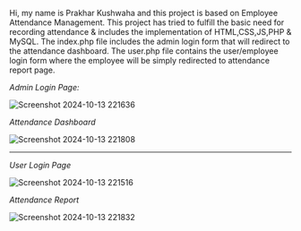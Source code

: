 Hi, my name is Prakhar Kushwaha and this project is based on Employee Attendance Management. This project has tried to fulfill the basic need for recording attendance & includes the implementation of HTML,CSS,JS,PHP & MySQL.
The index.php file includes the admin login form that will redirect to the attendance dashboard.
The user.php file contains the user/employee login form where the employee will be simply redirected to attendance report page.

*Admin Login Page:*

![Screenshot 2024-10-13 221636](https://github.com/user-attachments/assets/4ea0aa49-0185-43e7-ba4c-52dd8701bf2e)

*Attendance Dashboard*

![Screenshot 2024-10-13 221808](https://github.com/user-attachments/assets/43035f31-ea47-4c48-9694-608db0002cc9)

________________________________________________________________________________________________________________________________________________________________________________________________________________________________
*User Login Page*

![Screenshot 2024-10-13 221516](https://github.com/user-attachments/assets/61354639-1a22-4b02-b764-208040938c34)

*Attendance Report*

![Screenshot 2024-10-13 221832](https://github.com/user-attachments/assets/bce52c4e-c110-43b8-8eb2-dc1e91aafe72)
